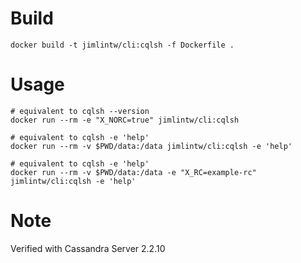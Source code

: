 # Build

```
docker build -t jimlintw/cli:cqlsh -f Dockerfile .
```

# Usage

```
# equivalent to cqlsh --version
docker run --rm -e "X_NORC=true" jimlintw/cli:cqlsh

# equivalent to cqlsh -e 'help'
docker run --rm -v $PWD/data:/data jimlintw/cli:cqlsh -e 'help'

# equivalent to cqlsh -e 'help'
docker run --rm -v $PWD/data:/data -e "X_RC=example-rc" jimlintw/cli:cqlsh -e 'help'
```

# Note

Verified with Cassandra Server 2.2.10
